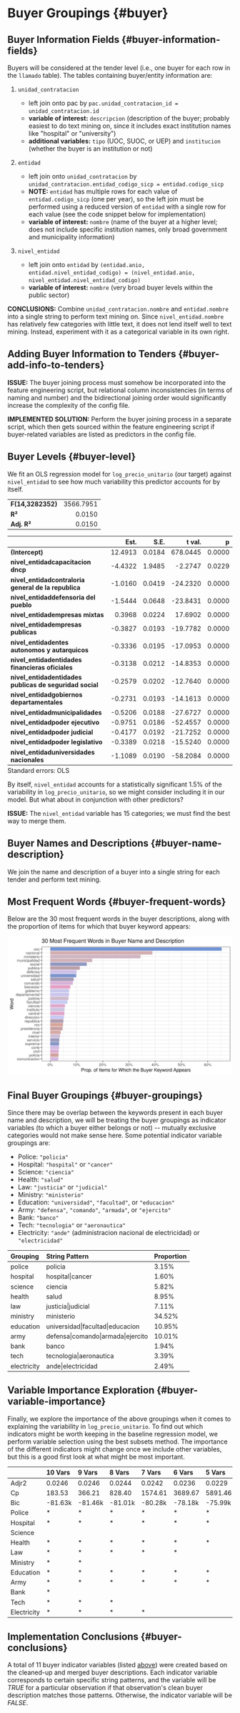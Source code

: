 # Buyer Groupings {#buyer}







## Buyer Information Fields {#buyer-information-fields}

Buyers will be considered at the tender level (i.e., one buyer for each row in the `llamado` table). The tables containing buyer/entity information are:

1. `unidad_contratacion`
             
    - left join onto pac by `pac.unidad_contratacion_id = unidad_contratacion.id`
    - **variable of interest:** `descripcion` (description of the buyer; probably easiest to do text mining on, since it includes exact institution names like "hospital" or "university")
    - **additional variables:** `tipo` (UOC, SUOC, or UEP) and `institucion` (whether the buyer is an institution or not)
    
2. `entidad`

    - left join onto `unidad_contratacion` by `unidad_contratacion.entidad_codigo_sicp = entidad.codigo_sicp`
    - **NOTE:** `entidad` has multiple rows  for each value of `entidad.codigo_sicp` (one per year), so the left join must be performed using a reduced version of `entidad` with a single row for each value (see the code snippet below for implementation)
     - **variable of interest:** `nombre` (name of the buyer at a higher level; does not include specific institution names, only broad government and municipality information)

3. `nivel_entidad`

    - left join onto `entidad` by `(entidad.anio, entidad.nivel_entidad_codigo) = (nivel_entidad.anio, nivel_entidad.nivel_entidad_codigo)`
    - **variable of interest:** `nombre` (very broad buyer levels within the public sector)
    
**CONCLUSIONS:** Combine `unidad_contratacion.nombre` and `entidad.nombre` into a single string to perform text mining on. Since `nivel_entidad.nombre` has relatively few categories with little text, it does not lend itself well to text mining. Instead, experiment with it as a categorical variable in its own right.

## Adding Buyer Information to Tenders {#buyer-add-info-to-tenders}



**ISSUE:** The buyer joining process must somehow be incorporated into the feature engineering script, but relational column inconsistencies (in terms of naming and number) and the bidirectional joining order would significantly increase the complexity of the config file.

**IMPLEMENTED SOLUTION:** Perform the buyer joining process in a separate script, which then gets sourced within the feature engineering script if buyer-related variables are listed as predictors in the config file.

## Buyer Levels {#buyer-level}

We fit an OLS regression model for `log_precio_unitario` (our target) against `nivel_entidad` to see how much variability this predictor accounts for by itself.



 <table class="table table-striped table-hover table-condensed table-responsive" style="width: auto !important; margin-left: auto; margin-right: auto;">
<tbody>
  <tr>
   <td style="text-align:left;font-weight: bold;"> F(14,3282352) </td>
   <td style="text-align:right;"> 3566.7951 </td>
  </tr>
  <tr>
   <td style="text-align:left;font-weight: bold;"> R² </td>
   <td style="text-align:right;"> 0.0150 </td>
  </tr>
  <tr>
   <td style="text-align:left;font-weight: bold;"> Adj. R² </td>
   <td style="text-align:right;"> 0.0150 </td>
  </tr>
</tbody>
</table> <table class="table table-striped table-hover table-condensed table-responsive" style="width: auto !important; margin-left: auto; margin-right: auto;border-bottom: 0;">
 <thead>
  <tr>
   <th style="text-align:left;">   </th>
   <th style="text-align:right;"> Est. </th>
   <th style="text-align:right;"> S.E. </th>
   <th style="text-align:right;"> t val. </th>
   <th style="text-align:right;"> p </th>
  </tr>
 </thead>
<tbody>
  <tr>
   <td style="text-align:left;font-weight: bold;"> (Intercept) </td>
   <td style="text-align:right;"> 12.4913 </td>
   <td style="text-align:right;"> 0.0184 </td>
   <td style="text-align:right;"> 678.0445 </td>
   <td style="text-align:right;"> 0.0000 </td>
  </tr>
  <tr>
   <td style="text-align:left;font-weight: bold;"> nivel_entidadcapacitacion dncp </td>
   <td style="text-align:right;"> -4.4322 </td>
   <td style="text-align:right;"> 1.9485 </td>
   <td style="text-align:right;"> -2.2747 </td>
   <td style="text-align:right;"> 0.0229 </td>
  </tr>
  <tr>
   <td style="text-align:left;font-weight: bold;"> nivel_entidadcontraloria general de la republica </td>
   <td style="text-align:right;"> -1.0160 </td>
   <td style="text-align:right;"> 0.0419 </td>
   <td style="text-align:right;"> -24.2320 </td>
   <td style="text-align:right;"> 0.0000 </td>
  </tr>
  <tr>
   <td style="text-align:left;font-weight: bold;"> nivel_entidaddefensoria del pueblo </td>
   <td style="text-align:right;"> -1.5444 </td>
   <td style="text-align:right;"> 0.0648 </td>
   <td style="text-align:right;"> -23.8431 </td>
   <td style="text-align:right;"> 0.0000 </td>
  </tr>
  <tr>
   <td style="text-align:left;font-weight: bold;"> nivel_entidadempresas mixtas </td>
   <td style="text-align:right;"> 0.3968 </td>
   <td style="text-align:right;"> 0.0224 </td>
   <td style="text-align:right;"> 17.6902 </td>
   <td style="text-align:right;"> 0.0000 </td>
  </tr>
  <tr>
   <td style="text-align:left;font-weight: bold;"> nivel_entidadempresas publicas </td>
   <td style="text-align:right;"> -0.3827 </td>
   <td style="text-align:right;"> 0.0193 </td>
   <td style="text-align:right;"> -19.7782 </td>
   <td style="text-align:right;"> 0.0000 </td>
  </tr>
  <tr>
   <td style="text-align:left;font-weight: bold;"> nivel_entidadentes autonomos y autarquicos </td>
   <td style="text-align:right;"> -0.3336 </td>
   <td style="text-align:right;"> 0.0195 </td>
   <td style="text-align:right;"> -17.0953 </td>
   <td style="text-align:right;"> 0.0000 </td>
  </tr>
  <tr>
   <td style="text-align:left;font-weight: bold;"> nivel_entidadentidades financieras oficiales </td>
   <td style="text-align:right;"> -0.3138 </td>
   <td style="text-align:right;"> 0.0212 </td>
   <td style="text-align:right;"> -14.8353 </td>
   <td style="text-align:right;"> 0.0000 </td>
  </tr>
  <tr>
   <td style="text-align:left;font-weight: bold;"> nivel_entidadentidades publicas de seguridad social </td>
   <td style="text-align:right;"> -0.2579 </td>
   <td style="text-align:right;"> 0.0202 </td>
   <td style="text-align:right;"> -12.7640 </td>
   <td style="text-align:right;"> 0.0000 </td>
  </tr>
  <tr>
   <td style="text-align:left;font-weight: bold;"> nivel_entidadgobiernos departamentales </td>
   <td style="text-align:right;"> -0.2731 </td>
   <td style="text-align:right;"> 0.0193 </td>
   <td style="text-align:right;"> -14.1613 </td>
   <td style="text-align:right;"> 0.0000 </td>
  </tr>
  <tr>
   <td style="text-align:left;font-weight: bold;"> nivel_entidadmunicipalidades </td>
   <td style="text-align:right;"> -0.5206 </td>
   <td style="text-align:right;"> 0.0188 </td>
   <td style="text-align:right;"> -27.6727 </td>
   <td style="text-align:right;"> 0.0000 </td>
  </tr>
  <tr>
   <td style="text-align:left;font-weight: bold;"> nivel_entidadpoder ejecutivo </td>
   <td style="text-align:right;"> -0.9751 </td>
   <td style="text-align:right;"> 0.0186 </td>
   <td style="text-align:right;"> -52.4557 </td>
   <td style="text-align:right;"> 0.0000 </td>
  </tr>
  <tr>
   <td style="text-align:left;font-weight: bold;"> nivel_entidadpoder judicial </td>
   <td style="text-align:right;"> -0.4177 </td>
   <td style="text-align:right;"> 0.0192 </td>
   <td style="text-align:right;"> -21.7252 </td>
   <td style="text-align:right;"> 0.0000 </td>
  </tr>
  <tr>
   <td style="text-align:left;font-weight: bold;"> nivel_entidadpoder legislativo </td>
   <td style="text-align:right;"> -0.3389 </td>
   <td style="text-align:right;"> 0.0218 </td>
   <td style="text-align:right;"> -15.5240 </td>
   <td style="text-align:right;"> 0.0000 </td>
  </tr>
  <tr>
   <td style="text-align:left;font-weight: bold;"> nivel_entidaduniversidades nacionales </td>
   <td style="text-align:right;"> -1.1089 </td>
   <td style="text-align:right;"> 0.0190 </td>
   <td style="text-align:right;"> -58.2084 </td>
   <td style="text-align:right;"> 0.0000 </td>
  </tr>
</tbody>
<tfoot><tr><td style="padding: 0; " colspan="100%">
<sup></sup> Standard errors: OLS</td></tr></tfoot>
</table>

By itself, `nivel_entidad` accounts for a statistically significant 1.5\% of the variability in `log_precio_unitario`, so we might consider including it in our model. But what about in conjunction with other predictors?

**ISSUE:** The `nivel_entidad` variable has 15 categories; we must find the best way to merge them.

## Buyer Names and Descriptions {#buyer-name-description}

We join the name and description of a buyer into a single string for each tender and perform text mining.



## Most Frequent Words {#buyer-frequent-words}

Below are the 30 most frequent words in the buyer descriptions, along with the proportion of items for which that buyer keyword appears:



![](resources/buyer/frequent-words.png)

## Final Buyer Groupings {#buyer-groupings}

Since there may be overlap between the keywords present in each buyer name and description, we will be treating the buyer groupings as indicator variables (to which a buyer either belongs or not) -- mutually exclusive categories would not make sense here. Some potential indicator variable groupings are:

- Police: `"policia"`
- Hospital: `"hospital"` or `"cancer"`
- Science: `"ciencia"`
- Health: `"salud"`
- Law: `"justicia"` or `"judicial"`
- Ministry: `"ministerio"`
- Education: `"universidad"`, `"facultad"`, or `"educacion"`
- Army: `"defensa"`, `"comando"`, `"armada"`, or `"ejercito"`
- Bank: `"banco"`
- Tech: `"tecnologia"` or `"aeronautica"`
- Electricity: `"ande"` (administracion nacional de electricidad) or `"electricidad"`




|Grouping    |String Pattern                                 |Proportion |
|:-----------|:----------------------------------------------|:----------|
|police      |policia                                        |3.15%      |
|hospital    |hospital&#124;cancer                           |1.60%      |
|science     |ciencia                                        |5.82%      |
|health      |salud                                          |8.95%      |
|law         |justicia&#124;judicial                         |7.11%      |
|ministry    |ministerio                                     |34.52%     |
|education   |universidad&#124;facultad&#124;educacion       |10.95%     |
|army        |defensa&#124;comando&#124;armada&#124;ejercito |10.01%     |
|bank        |banco                                          |1.94%      |
|tech        |tecnologia&#124;aeronautica                    |3.39%      |
|electricity |ande&#124;electricidad                         |2.49%      |

## Variable Importance Exploration {#buyer-variable-importance}

Finally, we explore the importance of the above groupings when it comes to explaining the variability in `log_precio_unitario`. To find out which indicators might be worth keeping in the baseline regression model, we perform variable selection using the best subsets method. The importance of the different indicators might change once we include other variables, but this is a good first look at what might be most important.



<div class="smaller">

<table>
 <thead>
  <tr>
   <th style="text-align:left;">   </th>
   <th style="text-align:left;"> 10 Vars </th>
   <th style="text-align:left;"> 9 Vars </th>
   <th style="text-align:left;"> 8 Vars </th>
   <th style="text-align:left;"> 7 Vars </th>
   <th style="text-align:left;"> 6 Vars </th>
   <th style="text-align:left;"> 5 Vars </th>
   <th style="text-align:left;"> 4 Vars </th>
   <th style="text-align:left;"> 3 Vars </th>
   <th style="text-align:left;"> 2 Vars </th>
   <th style="text-align:left;"> 1 Vars </th>
  </tr>
 </thead>
<tbody>
  <tr>
   <td style="text-align:left;"> Adjr2 </td>
   <td style="text-align:left;"> 0.0246 </td>
   <td style="text-align:left;"> 0.0246 </td>
   <td style="text-align:left;"> 0.0244 </td>
   <td style="text-align:left;"> 0.0242 </td>
   <td style="text-align:left;"> 0.0236 </td>
   <td style="text-align:left;"> 0.0229 </td>
   <td style="text-align:left;"> 0.0220 </td>
   <td style="text-align:left;"> 0.0199 </td>
   <td style="text-align:left;"> 0.0157 </td>
   <td style="text-align:left;"> 0.0112 </td>
  </tr>
  <tr>
   <td style="text-align:left;"> Cp </td>
   <td style="text-align:left;"> 183.53 </td>
   <td style="text-align:left;"> 366.21 </td>
   <td style="text-align:left;"> 828.40 </td>
   <td style="text-align:left;"> 1574.61 </td>
   <td style="text-align:left;"> 3689.67 </td>
   <td style="text-align:left;"> 5891.46 </td>
   <td style="text-align:left;"> 8936.16 </td>
   <td style="text-align:left;"> 16108.72 </td>
   <td style="text-align:left;"> 30183.28 </td>
   <td style="text-align:left;"> 45445.77 </td>
  </tr>
  <tr>
   <td style="text-align:left;"> Bic </td>
   <td style="text-align:left;"> -81.63k </td>
   <td style="text-align:left;"> -81.46k </td>
   <td style="text-align:left;"> -81.01k </td>
   <td style="text-align:left;"> -80.28k </td>
   <td style="text-align:left;"> -78.18k </td>
   <td style="text-align:left;"> -75.99k </td>
   <td style="text-align:left;"> -72.97k </td>
   <td style="text-align:left;"> -65.84k </td>
   <td style="text-align:left;"> -51.87k </td>
   <td style="text-align:left;"> -36.8k </td>
  </tr>
  <tr>
   <td style="text-align:left;"> Police </td>
   <td style="text-align:left;"> * </td>
   <td style="text-align:left;"> * </td>
   <td style="text-align:left;"> * </td>
   <td style="text-align:left;"> * </td>
   <td style="text-align:left;"> * </td>
   <td style="text-align:left;"> * </td>
   <td style="text-align:left;"> * </td>
   <td style="text-align:left;">  </td>
   <td style="text-align:left;">  </td>
   <td style="text-align:left;">  </td>
  </tr>
  <tr>
   <td style="text-align:left;"> Hospital </td>
   <td style="text-align:left;"> * </td>
   <td style="text-align:left;"> * </td>
   <td style="text-align:left;"> * </td>
   <td style="text-align:left;"> * </td>
   <td style="text-align:left;"> * </td>
   <td style="text-align:left;"> * </td>
   <td style="text-align:left;">  </td>
   <td style="text-align:left;">  </td>
   <td style="text-align:left;">  </td>
   <td style="text-align:left;">  </td>
  </tr>
  <tr>
   <td style="text-align:left;"> Science </td>
   <td style="text-align:left;">  </td>
   <td style="text-align:left;">  </td>
   <td style="text-align:left;">  </td>
   <td style="text-align:left;">  </td>
   <td style="text-align:left;">  </td>
   <td style="text-align:left;">  </td>
   <td style="text-align:left;">  </td>
   <td style="text-align:left;">  </td>
   <td style="text-align:left;">  </td>
   <td style="text-align:left;">  </td>
  </tr>
  <tr>
   <td style="text-align:left;"> Health </td>
   <td style="text-align:left;"> * </td>
   <td style="text-align:left;"> * </td>
   <td style="text-align:left;"> * </td>
   <td style="text-align:left;"> * </td>
   <td style="text-align:left;"> * </td>
   <td style="text-align:left;"> * </td>
   <td style="text-align:left;"> * </td>
   <td style="text-align:left;"> * </td>
   <td style="text-align:left;"> * </td>
   <td style="text-align:left;">  </td>
  </tr>
  <tr>
   <td style="text-align:left;"> Law </td>
   <td style="text-align:left;"> * </td>
   <td style="text-align:left;"> * </td>
   <td style="text-align:left;"> * </td>
   <td style="text-align:left;"> * </td>
   <td style="text-align:left;"> * </td>
   <td style="text-align:left;">  </td>
   <td style="text-align:left;">  </td>
   <td style="text-align:left;">  </td>
   <td style="text-align:left;">  </td>
   <td style="text-align:left;">  </td>
  </tr>
  <tr>
   <td style="text-align:left;"> Ministry </td>
   <td style="text-align:left;"> * </td>
   <td style="text-align:left;"> * </td>
   <td style="text-align:left;">  </td>
   <td style="text-align:left;">  </td>
   <td style="text-align:left;">  </td>
   <td style="text-align:left;">  </td>
   <td style="text-align:left;">  </td>
   <td style="text-align:left;">  </td>
   <td style="text-align:left;">  </td>
   <td style="text-align:left;">  </td>
  </tr>
  <tr>
   <td style="text-align:left;"> Education </td>
   <td style="text-align:left;"> * </td>
   <td style="text-align:left;"> * </td>
   <td style="text-align:left;"> * </td>
   <td style="text-align:left;"> * </td>
   <td style="text-align:left;"> * </td>
   <td style="text-align:left;"> * </td>
   <td style="text-align:left;"> * </td>
   <td style="text-align:left;"> * </td>
   <td style="text-align:left;">  </td>
   <td style="text-align:left;">  </td>
  </tr>
  <tr>
   <td style="text-align:left;"> Army </td>
   <td style="text-align:left;"> * </td>
   <td style="text-align:left;"> * </td>
   <td style="text-align:left;"> * </td>
   <td style="text-align:left;"> * </td>
   <td style="text-align:left;"> * </td>
   <td style="text-align:left;"> * </td>
   <td style="text-align:left;"> * </td>
   <td style="text-align:left;"> * </td>
   <td style="text-align:left;"> * </td>
   <td style="text-align:left;"> * </td>
  </tr>
  <tr>
   <td style="text-align:left;"> Bank </td>
   <td style="text-align:left;"> * </td>
   <td style="text-align:left;">  </td>
   <td style="text-align:left;">  </td>
   <td style="text-align:left;">  </td>
   <td style="text-align:left;">  </td>
   <td style="text-align:left;">  </td>
   <td style="text-align:left;">  </td>
   <td style="text-align:left;">  </td>
   <td style="text-align:left;">  </td>
   <td style="text-align:left;">  </td>
  </tr>
  <tr>
   <td style="text-align:left;"> Tech </td>
   <td style="text-align:left;"> * </td>
   <td style="text-align:left;"> * </td>
   <td style="text-align:left;"> * </td>
   <td style="text-align:left;">  </td>
   <td style="text-align:left;">  </td>
   <td style="text-align:left;">  </td>
   <td style="text-align:left;">  </td>
   <td style="text-align:left;">  </td>
   <td style="text-align:left;">  </td>
   <td style="text-align:left;">  </td>
  </tr>
  <tr>
   <td style="text-align:left;"> Electricity </td>
   <td style="text-align:left;"> * </td>
   <td style="text-align:left;"> * </td>
   <td style="text-align:left;"> * </td>
   <td style="text-align:left;"> * </td>
   <td style="text-align:left;">  </td>
   <td style="text-align:left;">  </td>
   <td style="text-align:left;">  </td>
   <td style="text-align:left;">  </td>
   <td style="text-align:left;">  </td>
   <td style="text-align:left;">  </td>
  </tr>
</tbody>
</table>

</div>

## Implementation Conclusions {#buyer-conclusions}

A total of 11 buyer indicator variables (listed [above](#buyer-groupings)) were created based on the cleaned-up and merged buyer descriptions. Each indicator variable corresponds to certain specific string patterns, and the variable will be *TRUE* for a particular observation if that observation's clean buyer description matches those patterns. Otherwise, the indicator variable will be *FALSE*.
